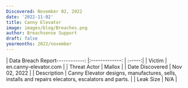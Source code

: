 ```yaml
---
Discovered: November 02, 2022
date: '2022-11-02'
title: Canny Elevator
image: images/blog/Breaches.png
author: Breachsense Support
draft: false
yearmonths: 2022/november
---
```


| Data Breach Report------------:     |:-------------:    | :-----:|
| Victim      | en.canny-elevator.com      | 
| Threat Actor      | Mallox      | 
| Date Discovered      | Nov 02, 2022      | 
| Description      | Canny Elevator designs, manufactures, sells, installs and repairs elecators, escalators and parts.      | 
| Leak Size      | N/A      | 

